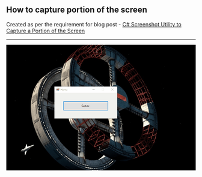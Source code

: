 ## How to capture portion of the screen

Created as per the requirement for blog post - [C# Screenshot Utility to Capture a Portion of the Screen](https://medium.com/developer-diary/c-screenshot-utility-to-capture-a-portion-of-the-screen-489ddceeee49)

---

![](./animation-capture-walkthrough.gif)